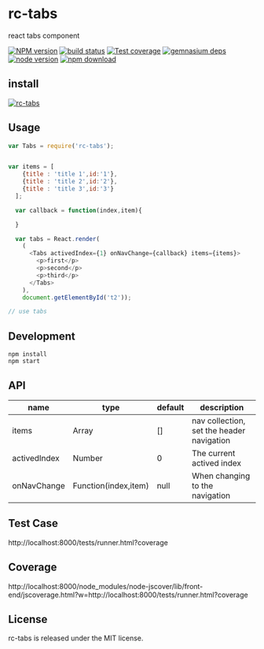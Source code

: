 # rc-tabs

react tabs component

[![NPM version][npm-image]][npm-url]
[![build status][travis-image]][travis-url]
[![Test coverage][coveralls-image]][coveralls-url]
[![gemnasium deps][gemnasium-image]][gemnasium-url]
[![node version][node-image]][node-url]
[![npm download][download-image]][download-url]

[npm-image]: http://img.shields.io/npm/v/rc-tabs.svg?style=flat-square
[npm-url]: http://npmjs.org/package/rc-tabs
[travis-image]: https://img.shields.io/travis/react-component/tabs.svg?style=flat-square
[travis-url]: https://travis-ci.org/react-component/tabs
[coveralls-image]: https://img.shields.io/coveralls/react-component/tabs.svg?style=flat-square
[coveralls-url]: https://coveralls.io/r/react-component/tabs?branch=master
[gemnasium-image]: http://img.shields.io/gemnasium/react-component/tabs.svg?style=flat-square
[gemnasium-url]: https://gemnasium.com/react-component/tabs
[node-image]: https://img.shields.io/badge/node.js-%3E=_0.10-green.svg?style=flat-square
[node-url]: http://nodejs.org/download/
[download-image]: https://img.shields.io/npm/dm/rc-tabs.svg?style=flat-square
[download-url]: https://npmjs.org/package/rc-tabs

## install

[![rc-tabs](https://nodei.co/npm/rc-tabs.png)](https://npmjs.org/package/rc-tabs)

## Usage

```js
var Tabs = require('rc-tabs');


var items = [
    {title : 'title 1',id:'1'},
    {title : 'title 2',id:'2'},
    {title : 'title 3',id:'3'}
  ];

  var callback = function(index,item){

  }

  var tabs = React.render(
    (
      <Tabs activedIndex={1} onNavChange={callback} items={items}>
        <p>first</p>
        <p>second</p>
        <p>third</p>
      </Tabs>
    ),
    document.getElementById('t2'));

// use tabs
```

## Development

```
npm install
npm start
```

## API 

name|type|default|description|
----|----|-------|-----------|
items|Array|[]|nav collection, set the header navigation|
activedIndex|Number|0|The current actived index|
onNavChange|Function(index,item)|null|When changing to the navigation|

## Test Case

http://localhost:8000/tests/runner.html?coverage

## Coverage

http://localhost:8000/node_modules/node-jscover/lib/front-end/jscoverage.html?w=http://localhost:8000/tests/runner.html?coverage

## License

rc-tabs is released under the MIT license.